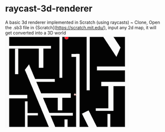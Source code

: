 # raycast-3d-renderer
A basic 3d renderer implemented in Scratch (using raycasts)
~ Clone, Open the .sb3 file in {Scratch](https://scratch.mit.edu/), input any 2d map, it will get converted into a 3D world 
<img src="Raycast3D.gif">

